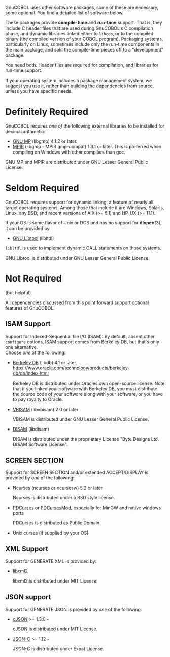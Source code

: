 GnuCOBOL uses other software packages, some of these are necessary,
some optional. You find a detailed list of software below.

These packages provide **compile-time** and **run-time** support. That is,
they include C header files that are used during GnuCOBOL's C
compilation phase, and dynamic libraries linked either to `libcob`, or
to the compiled binary (the compiled version of your COBOL
program). Packaging systems, particularly on Linux, sometimes include
only the run-time components in the main package, and split the
compile-time pieces off to a "development" package.

You need both. Header files are required for compilation, and
libraries for run-time support.

If your operating system includes a package management system, we
suggest you use it, rather than building the dependencies from source,
unless you have specific needs.

Definitely Required
===================

GnuCOBOL requires *one of* the following external libraries to be installed
for decimal arithmetic:

* [GNU MP](https://gmplib.org) (libgmp) 4.1.2 or later.
* [MPIR](http://mpir.org) (libgmp - MPIR gmp-compat) 1.3.1 or later.
This is preferred when compiling on Windows with other compilers than gcc.

GNU MP and MPIR are distributed under GNU Lesser General Public License.

Seldom Required
===============

GnuCOBOL requires support for dynamic linking, a feature of nearly all
target operating systems. Among those that include it are Windows,
Solaris, Linux, any BSD, and recent versions of AIX (>= 5.1) and HP-UX
(>= 11.1).

If your OS is some flavor of Unix or DOS and has no support for **dlopen**(3),
it can be provided by

* [GNU Libtool](https://www.gnu.org/software/libtool/libtool.html)  (libltdl)

`libltdl` is used to implement dynamic CALL statements on those systems.

GNU Libtool is distributed under GNU Lesser General Public License.

Not Required
============
(but helpful)

All dependencies discussed from this point forward support optional
features of GnuCOBOL.

ISAM Support
------------

Support for Indexed-Sequential file I/O (ISAM):  By default, absent other
`configure` options, ISAM support comes from Berkeley DB,
but that's only one alternative.  
Choose *one* of the following: 

*   [Berkeley DB](https://www.oracle.com/) (libdb) 4.1 or later
    https://www.oracle.com/technology/products/berkeley-db/db/index.html

    Berkeley DB is distributed under Oracles own open-source license.
    Note that if you linked your software with Berkeley DB,
    you must distribute the source code of your software along with your
    software, or you have to pay royalty to Oracle.

*   [VBISAM](https://sourceforge.net/projects/vbisam/) (libvbisam) 2.0 or later

    VBISAM is distributed under GNU Lesser General Public License.

*   [DISAM](http://www.isamcentral.com) (libdisam)

    DISAM is distributed under the proprietary License
    "Byte Designs Ltd. DISAM Software License".


SCREEN SECTION
--------------

Support for SCREEN SECTION and/or extended ACCEPT/DISPLAY is provided
by *one* of the following:

*   [Ncurses](https://www.gnu.org/software/ncurses/ncurses.html)
    (ncurses or ncursesw) 5.2 or later
    
    Ncurses is distributed under a BSD style license.

*   [PDCurses](https://pdcurses.org/) or
    [PDCursesMod](https://github.com/Bill-Gray/PDCursesMod/),
    especially for MinGW and native windows ports

    PDCurses is distributed as Public Domain.

*   Unix curses (if supplied by your OS)

XML Support
-----------

Support for GENERATE XML is provided by:

*   [libxml2](http://xmlsoft.org)

    libxml2 is distributed under MIT License.

JSON support
------------

Support for GENERATE JSON is provided by *one* of the following:

*   [cJSON](https://github.com/DaveGamble/cJSON) >= 1.3.0 - 

    cJSON is distributed under MIT License.

*   [JSON-C](https://github.com/json-c/json-c) >= 1.12 - 

    JSON-C is distributed under Expat License.

